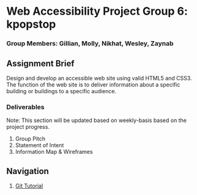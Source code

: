 # Web Accessibility Project Group 6: kpopstop
### Group Members: Gillian, Molly, Nikhat, Wesley, Zaynab

## Assignment Brief

Design and develop an accessible web site using valid HTML5 and CSS3. The function of the web site is to deliver information about a specific building or buildings to a specific audience. 

### Deliverables

Note: This section will be updated based on weekly-basis based on the project progress.

1. Group Pitch
2. Statement of Intent
3. Information Map & Wireframes


## Navigation

1. [Git Tutorial]()
